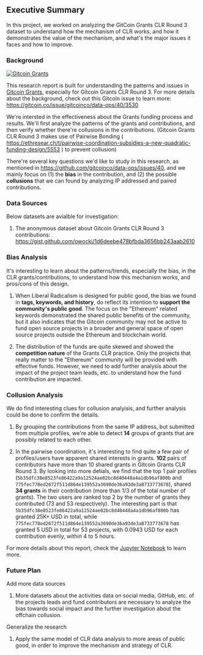 ## Executive Summary

In this project, we worked on analyzing the GitCoin Grants CLR Round 3 dataset to understand how the mechanism of CLR works, and how it demonstrates the value of the mechanism, and what's the major issues it faces and how to improve.

### Background

[![Gitcoin Grants](http://img.youtube.com/vi/eVgEWSPFR2o/0.jpg)](https://youtu.be/eVgEWSPFR2o)

This research report is built for understanding the patterns and issues in [Gitcoin Grants](https://gitcoin.co/grants/), especially for Gitcoin Grants CLR Round 3. For more details about the background, check out this Gitcoin issue to learn more: https://gitcoin.co/issue/gitcoinco/data-ops/40/3530

We're intersted in the effectiveness about the Grants funding process and results. We'll first analyze the patterns of the grants and contributions, and then verify whether there're collusions in the contributions. (Gitcoin Grants CLR Round 3 makes use of Pairwise Bonding ( https://ethresear.ch/t/pairwise-coordination-subsidies-a-new-quadratic-funding-design/5553 ) to prevent collusion)

There're several key questions we'd like to study in this research, as mentioned in https://github.com/gitcoinco/data-ops/issues/40, and we mainly focus on (1) the **bias** in the contribution, and (2) the possible **collusions** that we can found by analyzing IP addressed and paired contributions.

### Data Sources

Below datasets are avialble for investigation:

1. The anonymous dataset about Gitcoin Grants CLR Round 3 contributions: https://gist.github.com/owocki/1d6deebe478bfbda3656bb243aab2610


### Bias Analysis

It's interesting to learn about the patterns/trends, especially the bias, in the CLR grants/contributions, to understand how this mechanism works, and pros/cons of this design.

1. When Liberal Radicalism is designed for public good, the bias we found in **tags, keywords, and history**, do reflect its intention to **support the community's public good**. The focus on the "Ethereum" related keywords demonstrated the shared public benefits of the community, but it also indicates that the Gitcoin community may not be active to fund open source projects in a broader and general space of open source projects outside the Ethereum and blockchain world.

2. The distribution of the funds are quite skewed and showed the **competition nature** of the Grants CLR practice. Only the projects that really matter to the "Ethereum" community will be provided with effective funds. However, we need to add further analysis about the impact of the project team leads, etc. to understand how the fund contribution are impacted.

### Collusion Analysis

We do find interesting clues for collusion analyisis, and further analysis could be done to confirm the details.

1. By grouping the contributions from the same IP address, but submitted from multiple profiles, we're able to detect **14** groups of grants that are possibly related to each other.

1. In the pairwise coordination, it's interesting to find quite a few pair of profiles/users have apparent shared interests in grants. **102** pairs of contributors have more than 10 shared grants in Gitcoin Grants CLR Round 3. By looking into more detials, we find that the top 1 pair profiles (`5b35dfc38e8523fe86422a9a12524ae02bc8d40448a4a1db96af800b` and `775fec778ed2672f511d864e139552a3690de36a93de3a8733773678`), shared **34 grants** in their contribution (more than 1/3 of the total number of grants). The two users are ranked top 2 by the number of grants they contributed (73 and 53 respectively). The interesting part is that `5b35dfc38e8523fe86422a9a12524ae02bc8d40448a4a1db96af800b` has granted 25K+ USD in total, while `775fec778ed2672f511d864e139552a3690de36a93de3a8733773678` has granted 5 USD in total for 53 projects, with 0.0943 USD for each contribution evenly, within 4 to 5 hours.

For more details about this report, check the [Jupyter Notebook](./analysis.ipynb) to learn more.

### Future Plan

Add more data sources

1. More datasets about the activities data on social media, GitHub, etc. of the projects leads and fund contributors are necessary to analyze the bias towards social impact and the further investigation about the offchain collusion.

Generalize the research

1. Apply the same model of CLR data analysis to more areas of public good, in order to improve the mechanism and strategy of CLR.

